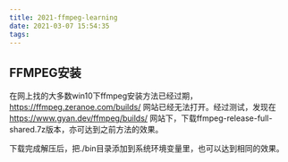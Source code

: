 ```yaml
---
title: 2021-ffmpeg-learning
date: 2021-03-07 15:54:35
tags:
---
```


## FFMPEG安装
在网上找的大多数win10下ffmpeg安装方法已经过期，https://ffmpeg.zeranoe.com/builds/ 网站已经无法打开。经过测试，发现在 https://www.gyan.dev/ffmpeg/builds/ 网站下，下载ffmpeg-release-full-shared.7z版本，亦可达到之前方法的效果。

下载完成解压后，把./bin目录添加到系统环境变量里，也可以达到相同的效果。